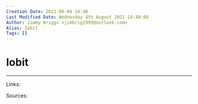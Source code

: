 ```yaml
---
Creation Date: 2021-08-04 14:48
Last Modified Date: Wednesday 4th August 2021 14:48:08
Author: Jimmy Briggs <jimbrig1993@outlook.com>
Alias: Iobit
Tags: []
---
```


# Iobit

***

Links: 

Sources:

